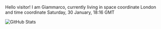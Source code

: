Hello visitor! I am Giammarco, currently living in space coordinate London and time coordinate Saturday, 30 January, 18:16 GMT

![GitHub Stats](https://github-readme-stats.vercel.app/api?username=grcasanova)
